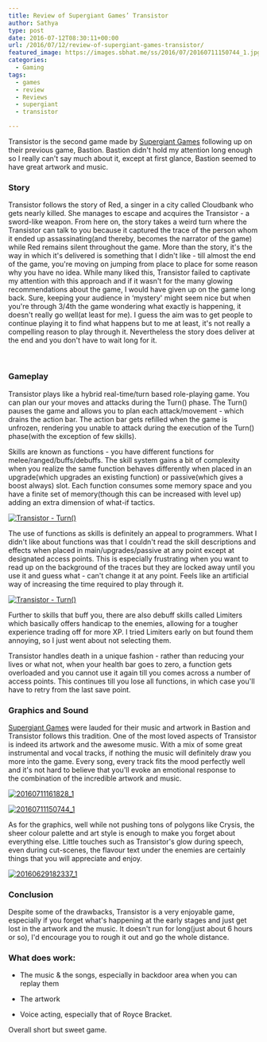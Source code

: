```yaml
---
title: Review of Supergiant Games’ Transistor
author: Sathya
type: post
date: 2016-07-12T08:30:11+00:00
url: /2016/07/12/review-of-supergiant-games-transistor/
featured_image: https://images.sbhat.me/ss/2016/07/20160711150744_1.jpg
categories:
  - Gaming
tags:
  - games
  - review
  - Reviews
  - supergiant
  - transistor

---
```

Transistor is the second game made by <a href="https://www.supergiantgames.com/" target="_blank">Supergiant Games</a> following up on their previous game, Bastion. Bastion didn't hold my attention long enough so I really can't say much about it, except at first glance, Bastion seemed to have great artwork and music.

### Story

Transistor follows the story of Red, a singer in a city called Cloudbank who gets nearly killed. She manages to escape and acquires the Transistor - a sword-like weapon. From here on, the story takes a weird turn where the Transistor can talk to you because it captured the trace of the person whom it ended up assassinating(and thereby, becomes the narrator of the game) while Red remains silent throughout the game. More than the story, it's the way in which it's delivered is something that I didn't like - till almost the end of the game, you're moving on jumping from place to place for some reason why you have no idea. While many liked this, Transistor failed to captivate my attention with this approach and if it wasn't for the many glowing recommendations about the game, I would have given up on the game long back. Sure, keeping your audience in &#8216;mystery' might seem nice but when you're through 3/4th the game wondering what exactly is happening, it doesn't really go well(at least for me). I guess the aim was to get people to continue playing it to find what happens but to me at least, it's not really a compelling reason to play through it. Nevertheless the story does deliver at the end and you don't have to wait long for it.

&nbsp;

### Gameplay

Transistor plays like a hybrid real-time/turn based role-playing game. You can plan our your moves and attacks during the Turn() phase. The Turn() pauses the game and allows you to plan each attack/movement - which drains the action bar. The action bar gets refilled when the game is unfrozen, rendering you unable to attack during the execution of the Turn() phase(with the exception of few skills).

Skills are known as functions - you have different functions for melee/ranged/buffs/debuffs. The skill system gains a bit of complexity when you realize the same function behaves differently when placed in an upgrade(which upgrades an existing function) or passive(which gives a boost always) slot. Each function consumes some memory space and you have a finite set of memory(though this can be increased with level up) adding an extra dimension of what-if tactics.

[<img class="aligncenter size-full wp-image-1443" src="https://images.sbhat.me/ss/2016/07/20160629182528_1.jpg" alt="Transistor - Turn()"   />][1]

The use of functions as skills is definitely an appeal to programmers. What I didn't like about functions was that I couldn't read the skill descriptions and effects when placed in main/upgrades/passive at any point except at designated access points. This is especially frustrating when you want to read up on the background of the traces but they are locked away until you use it and guess what - can't change it at any point. Feels like an artificial way of increasing the time required to play through it.

[<img class="aligncenter size-full wp-image-1444" src="https://images.sbhat.me/ss/2016/07/20160630235158_1.jpg" alt="Transistor - Turn()"   />][2]

Further to skills that buff you, there are also debuff skills called Limiters which basically offers handicap to the enemies, allowing for a tougher experience trading off for more XP. I tried Limiters early on but found them annoying, so I just went about not selecting them.

Transistor handles death in a unique fashion - rather than reducing your lives or what not, when your health bar goes to zero, a function gets overloaded and you cannot use it again till you comes across a number of access points. This continues till you lose all functions, in which case you'll have to retry from the last save point.

### Graphics and Sound

[Supergiant Games][3] were lauded for their music and artwork in Bastion and Transistor follows this tradition. One of the most loved aspects of Transistor is indeed its artwork and the awesome music. With a mix of some great instrumental and vocal tracks, if nothing the music will definitely draw you more into the game. Every song, every track fits the mood perfectly well and it's not hard to believe that you'll evoke an emotional response to the combination of the incredible artwork and music.

[<img class="aligncenter size-full wp-image-1445" src="https://images.sbhat.me/ss/2016/07/20160711161828_1.jpg" alt="20160711161828_1"   />][4]

[<img class="aligncenter size-full wp-image-1446" src="https://images.sbhat.me/ss/2016/07/20160711150744_1.jpg" alt="20160711150744_1"   />][5]

As for the graphics, well while not pushing tons of polygons like Crysis, the sheer colour palette and art style is enough to make you forget about everything else. Little touches such as Transistor's glow during speech, even during cut-scenes, the flavour text under the enemies are certainly things that you will appreciate and enjoy.

[<img class="aligncenter size-full wp-image-1447" src="https://images.sbhat.me/ss/2016/07/20160629182337_1.jpg" alt="20160629182337_1"   />][6]

### Conclusion

Despite some of the drawbacks, Transistor is a very enjoyable game, especially if you forget what's happening at the early stages and just get lost in the artwork and the music. It doesn't run for long(just about 6 hours or so), I'd encourage you to rough it out and go the whole distance.

### What does work:

- The music & the songs, especially in backdoor area when you can replay them
  
- The artwork
  
- Voice acting, especially that of Royce Bracket.

Overall short but sweet game.

 [1]: https://images.sbhat.me/ss/2016/07/20160629182528_1.jpg
 [2]: https://images.sbhat.me/ss/2016/07/20160630235158_1.jpg
 [3]: https://www.supergiantgames.com/
 [4]: https://images.sbhat.me/ss/2016/07/20160711161828_1.jpg
 [5]: https://images.sbhat.me/ss/2016/07/20160711150744_1.jpg
 [6]: https://images.sbhat.me/ss/2016/07/20160629182337_1.jpg
